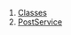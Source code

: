 

1. [Classes](services_post_service/services_post_service-library.html#classes)
2. [PostService](services_post_service/PostService-class.html)

